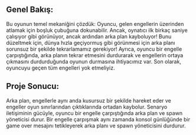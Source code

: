 ## Genel Bakış:

Bu oyunun temel mekaniğini çözdük: Oyuncu, gelen engellerin üzerinden atlamak için boşluk çubuğuna dokunabilir. Ancak, oynatıcı ilk birkaç saniye çalışıyor gibi görünüyor, ancak ardından arka plan kayboluyor! Bunu düzeltmek için, dünya hızla geçiyormuş gibi görünmesi için arka planı sorunsuz bir şekilde tekrarlamamız gerekiyor! Ayrıca, oyuncu bir engelle çarpıştığında, arka planın tekrar etmesini durdurarak ve engellerin ortaya çıkmasını durdurduğunda oyunun durmasına ihtiyacımız var. Son olarak, oyuncuyu geçen tüm engelleri yok etmeliyiz.

## Proje Sonucu:

Arka plan, engellerle aynı anda kusursuz bir şekilde hareket eder ve engeller oyun sınırlarından çıktıklarında ortadan kaybolur. Senaryo iletişiminin gücüyle, oyuncu bir engelle çarpıştığında arka plan ve spawn yöneticisi durur. Bir engelle çarpışmak aynı zamanda konsol günlüğünde bir game over mesajını tetikleyerek arka planı ve spawn yöneticisini durdurur.

